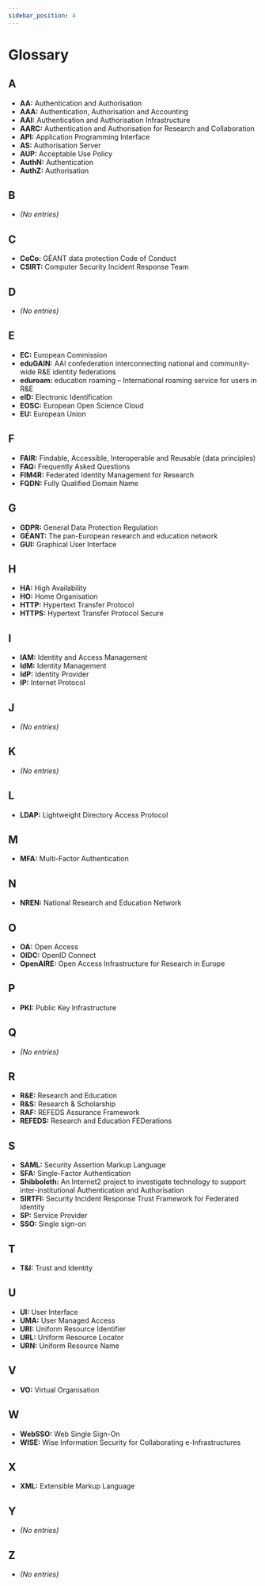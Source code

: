 ```yaml
---
sidebar_position: 4
---
```


# Glossary

## A
- **AA:** Authentication and Authorisation
- **AAA:** Authentication, Authorisation and Accounting
- **AAI:** Authentication and Authorisation Infrastructure
- **AARC:** Authentication and Authorisation for Research and Collaboration
- **API:** Application Programming Interface
- **AS:** Authorisation Server
- **AUP:** Acceptable Use Policy
- **AuthN:** Authentication
- **AuthZ:** Authorisation

## B
- *(No entries)*

## C
- **CoCo:** GÉANT data protection Code of Conduct
- **CSIRT:** Computer Security Incident Response Team

## D
- *(No entries)*

## E
- **EC:** European Commission
- **eduGAIN:** AAI confederation interconnecting national and community-wide R&E identity federations
- **eduroam:** education roaming – International roaming service for users in R&E
- **eID:** Electronic Identification
- **EOSC:** European Open Science Cloud
- **EU:** European Union

## F
- **FAIR:** Findable, Accessible, Interoperable and Reusable (data principles)
- **FAQ:** Frequently Asked Questions
- **FIM4R:** Federated Identity Management for Research
- **FQDN:** Fully Qualified Domain Name

## G
- **GDPR:** General Data Protection Regulation
- **GÉANT:** The pan-European research and education network
- **GUI:** Graphical User Interface

## H
- **HA:** High Availability
- **HO:** Home Organisation
- **HTTP:** Hypertext Transfer Protocol
- **HTTPS:** Hypertext Transfer Protocol Secure

## I
- **IAM:** Identity and Access Management
- **IdM:** Identity Management
- **IdP:** Identity Provider
- **IP:** Internet Protocol

## J
- *(No entries)*

## K
- *(No entries)*

## L
- **LDAP:** Lightweight Directory Access Protocol

## M
- **MFA:** Multi-Factor Authentication

## N
- **NREN:** National Research and Education Network

## O
- **OA:** Open Access
- **OIDC:** OpenID Connect
- **OpenAIRE:** Open Access Infrastructure for Research in Europe

## P
- **PKI:** Public Key Infrastructure

## Q
- *(No entries)*

## R
- **R&E:** Research and Education
- **R&S:** Research & Scholarship
- **RAF:** REFEDS Assurance Framework
- **REFEDS:** Research and Education FEDerations

## S
- **SAML:** Security Assertion Markup Language
- **SFA:** Single-Factor Authentication
- **Shibboleth:** An Internet2 project to investigate technology to support inter-institutional Authentication and Authorisation
- **SIRTFI:** Security Incident Response Trust Framework for Federated Identity
- **SP:** Service Provider
- **SSO:** Single sign-on

## T
- **T&I:** Trust and Identity

## U
- **UI:** User Interface
- **UMA:** User Managed Access
- **URI:** Uniform Resource Identifier
- **URL:** Uniform Resource Locator
- **URN:** Uniform Resource Name

## V
- **VO:** Virtual Organisation

## W
- **WebSSO:** Web Single Sign-On
- **WISE:** Wise Information Security for Collaborating e-Infrastructures

## X
- **XML:** Extensible Markup Language

## Y
- *(No entries)*

## Z
- *(No entries)*
